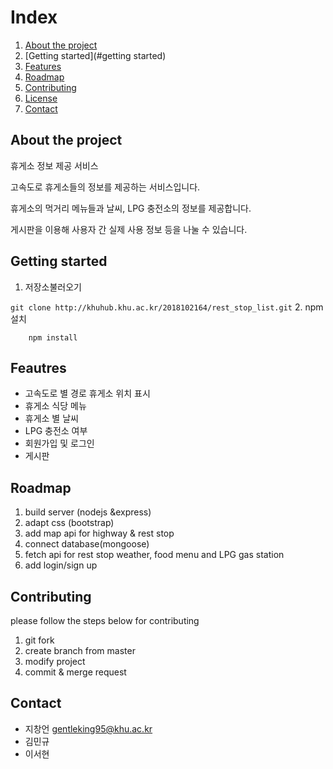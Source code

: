 # Index

1. [About the project](#about-the-project)
2. [Getting started](#getting started)
2. [Features](#features)
3. [Roadmap](#roadmap)
4. [Contributing](#contributing)
5. [License](#license)
6. [Contact](#contact)

## About the project

휴게소 정보 제공 서비스

고속도로 휴게소들의 정보를 제공하는 서비스입니다.

휴게소의 먹거리 메뉴들과 날씨, LPG 충전소의 정보를 제공합니다.

게시판을 이용해 사용자 간 실제 사용 정보 등을 나눌 수 있습니다.

## Getting started

1. 저장소불러오기

```git clone http://khuhub.khu.ac.kr/2018102164/rest_stop_list.git```
2. npm 설치

```    npm install```

## Feautres
- 고속도로 별 경로 휴게소 위치 표시
- 휴게소 식당 메뉴
- 휴게소 별 날씨
- LPG 충전소 여부
- 회원가입 및 로그인
- 게시판

## Roadmap
1. build server (nodejs &express)
2. adapt css (bootstrap)
3. add map api for highway & rest stop
4. connect database(mongoose)
4. fetch api for rest stop weather, food menu and LPG gas station
5. add login/sign up


## Contributing
please follow the steps below for contributing
1. git fork
2. create branch from master
3. modify project
4. commit & merge request


## Contact
- 지창언 gentleking95@khu.ac.kr
- 김민규
- 이서현

